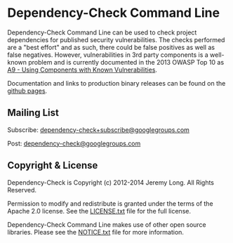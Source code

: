 Dependency-Check Command Line
================
Dependency-Check Command Line can be used to check project dependencies for published security vulnerabilities. The checks
performed are a "best effort" and as such, there could be false positives as well as false negatives. However,
vulnerabilities in 3rd party components is a well-known problem and is currently documented in the 2013 OWASP
Top 10 as [A9 - Using Components with Known Vulnerabilities](https://www.owasp.org/index.php/Top_10_2013-A9-Using_Components_with_Known_Vulnerabilities).

Documentation and links to production binary releases can be found on the [github pages](http://jeremylong.github.io/DependencyCheck/dependency-check-cli/index.html).

Mailing List
------------

Subscribe: [dependency-check+subscribe@googlegroups.com](mailto:dependency-check+subscribe@googlegroups.com)

Post: [dependency-check@googlegroups.com](mailto:dependency-check@googlegroups.com)

Copyright & License
------------

Dependency-Check is Copyright (c) 2012-2014 Jeremy Long. All Rights Reserved.

Permission to modify and redistribute is granted under the terms of the Apache 2.0 license. See the [LICENSE.txt](https://raw.githubusercontent.com/jeremylong/DependencyCheck/master/LICENSE.txt) file for the full license.

Dependency-Check Command Line makes use of other open source libraries. Please see the [NOTICE.txt](https://raw.githubusercontent.com/jeremylong/DependencyCheck/master/dependency-check-cli/NOTICE.txt) file for more information.
